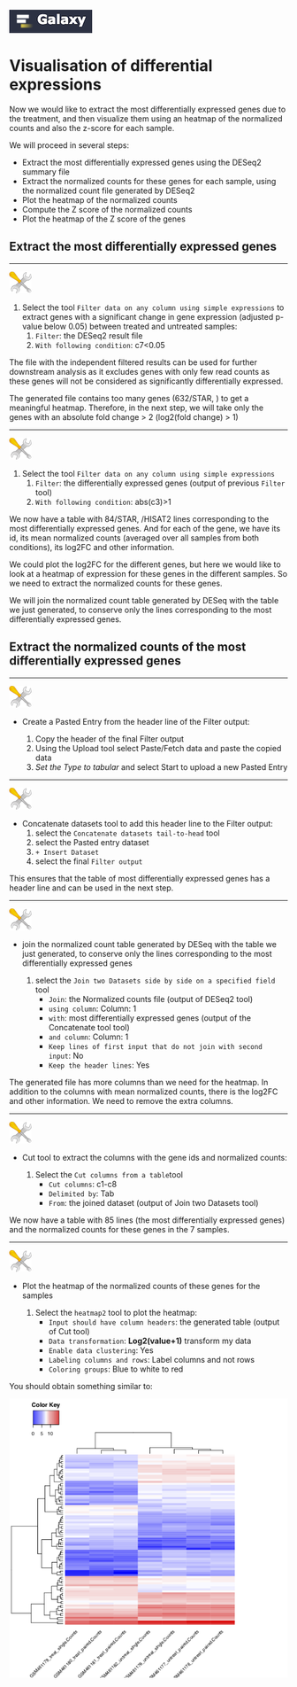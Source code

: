 ![](images/galaxylogo.png)

# Visualisation of differential expressions

Now we would like to extract the most differentially expressed genes due to the treatment,
and then visualize them using an heatmap of the normalized counts and also
the z-score for each sample.

We will proceed in several steps:

- Extract the most differentially expressed genes using the DESeq2 summary file
- Extract the normalized counts for these genes for each sample, using the normalized count file generated by DESeq2
- Plot the heatmap of the normalized counts
- Compute the Z score of the normalized counts
- Plot the heatmap of the Z score of the genes

## Extract the most differentially expressed genes

----
![](images/tool_small.png)

1. Select the tool `Filter data on any column using simple expressions` to extract genes with a significant change in gene expression (adjusted p-value below 0.05) between treated and untreated samples:
    1. `Filter`: the DESeq2 result file
    2. `With following condition`: c7<0.05

The file with the independent filtered results can be used for further downstream analysis
as it excludes genes with only few read counts as these genes will not be considered as significantly differentially expressed.

The generated file contains too many genes (632/STAR, ) to get a meaningful heatmap. Therefore, in the next step,
we will take only the genes with an absolute fold change > 2 (log2(fold change) > 1)

----
![](images/tool_small.png)

1. Select the tool `Filter data on any column using simple expressions`
    1. `Filter`: the differentially expressed genes (output of previous `Filter` tool)
    2. `With following condition`: abs(c3)>1

We now have a table with 84/STAR, /HISAT2 lines corresponding to the most differentially expressed genes.
And for each of the gene, we have its id, its mean normalized counts (averaged over all
samples from both conditions), its log2FC and other information.

We could plot the log2FC for the different genes, but here we would like to look at a
heatmap of expression for these genes in the different samples. So we need to extract the
normalized counts for these genes.

We will join the normalized count table generated by DESeq with the table we just generated,
to conserve only the lines corresponding to the most differentially expressed genes.

## Extract the normalized counts of the most differentially expressed genes

----
![](images/tool_small.png)

- Create a Pasted Entry from the header line of the Filter output:

    1. Copy the header of the final Filter output
    2. Using the Upload tool select Paste/Fetch data and paste the copied data
    3. *Set the Type to tabular* and select Start to upload a new Pasted Entry

----
![](images/tool_small.png)

- Concatenate datasets tool to add this header line to the Filter output:
    1. select the `Concatenate datasets tail-to-head` tool
    2. select the Pasted entry dataset
    3. `+ Insert Dataset`
    4. select the final `Filter output`
    
This ensures that the table of most differentially expressed genes has a header line and can be used in the next step.

----
![](images/tool_small.png)

- join the normalized count table generated by DESeq with the table we just generated,
to conserve only the lines corresponding to the most differentially expressed genes

    1. select the `Join two Datasets side by side on a specified field` tool
        - `Join`: the Normalized counts file (output of DESeq2 tool)
        - `using column`: Column: 1
        - `with`: most differentially expressed genes (output of the Concatenate tool tool)
        - `and column`: Column: 1
        - `Keep lines of first input that do not join with second input`: No
        - `Keep the header lines`: Yes
        
The generated file has more columns than we need for the heatmap. In addition to the columns
with mean normalized counts, there is the log2FC and other information.
We need to remove the extra columns.

----
![](images/tool_small.png)

- Cut tool to extract the columns with the gene ids and normalized counts:

    1. Select the `Cut columns from a table`tool
        - `Cut columns`: c1-c8
        - `Delimited by`: Tab
        - `From`: the joined dataset (output of Join two Datasets tool)
        
We now have a table with 85 lines (the most differentially expressed genes)
and the normalized counts for these genes in the 7 samples.

----
![](images/tool_small.png)

- Plot the heatmap of the normalized counts of these genes for the samples

    1. Select the `heatmap2` tool to plot the heatmap:
        - `Input should have column headers`: the generated table (output of Cut tool)
        - `Data transformation`: 	**Log2(value+1)** transform my data
        - `Enable data clustering`: Yes
        - `Labeling columns and rows`: Label columns and not rows
        - `Coloring groups`: Blue to white to red
        
You should obtain something similar to:

![](images/cluster.png)
